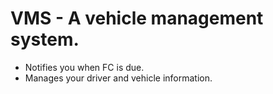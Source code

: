 # VMS - A vehicle management system.

-  Notifies you when FC is due.
- Manages your driver and vehicle information.
  
